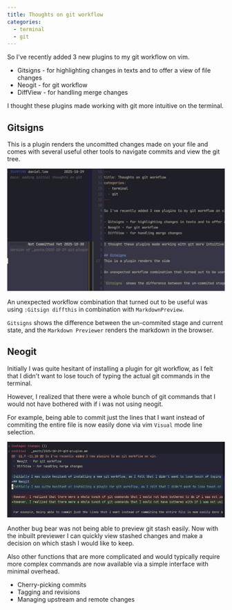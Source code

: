 ```yaml
---
title: Thoughts on git workflow 
categories: 
  - terminal
  - git
---
```


So I've recently added 3 new plugins to my git workflow on vim. 

- Gitsigns - for highlighting changes in texts and to offer a view of file changes
- Neogit - for git workflow 
- DiffView - for handling merge changes

I thought these plugins made working with git more intuitive on the terminal.

## Gitsigns
This is a plugin renders the uncomitted changes made on your file and comes with several useful other tools to navigate commits and view the git tree.

<img src="/assets/images/posts/gitsigns_blame.png" alt="gitblame"/>

An unexpected workflow combination that turned out to be useful was using `:Gitsign diffthis` in combination with `MarkdownPreview`.

`Gitsigns` shows the difference between the un-commited stage and current state, and the `Markdown Previewer` renders the markdown in the browser. 

## Neogit
Initially I was quite hesitant of installing a plugin for git workflow, as I felt that I didn't want to lose touch of typing the actual git commands in the terminal. 

However, I realized that there were a whole bunch of git commands that I would not have bothered with if i was not using neogit. 

For example, being able to commit just the lines that I want instead of commiting the entire file is now easily done via vim `Visual` mode line selection.

![commiting to git by line](/assets/images/posts/neogit_line_commit.png)

Another bug bear was not being able to preview git stash easily. Now with the inbuilt previewer I can quickly view stashed changes and make a decision on which stash I would like to keep.

Also other functions that are more complicated and would typically require more complex commands are now available via a simple interface with minimal overhead.

- Cherry-picking commits
- Tagging and revisions
- Managing upstream and remote changes
